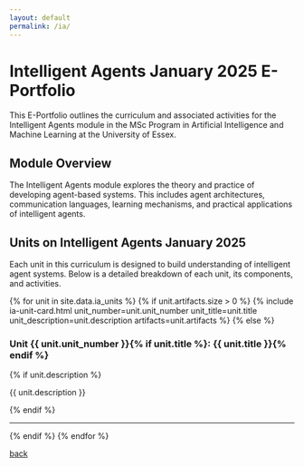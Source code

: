 ```yaml
---
layout: default
permalink: /ia/
---
```


# Intelligent Agents January 2025 E-Portfolio

This E-Portfolio outlines the curriculum and associated activities for the Intelligent Agents module in the MSc Program in Artificial Intelligence and Machine Learning at the University of Essex.

## Module Overview

The Intelligent Agents module explores the theory and practice of developing agent-based systems. This includes agent architectures, communication languages, learning mechanisms, and practical applications of intelligent agents.

## Units on Intelligent Agents January 2025

Each unit in this curriculum is designed to build understanding of intelligent agent systems. Below is a detailed breakdown of each unit, its components, and activities.

{% for unit in site.data.ia_units %}
{% if unit.artifacts.size > 0 %}
{% include ia-unit-card.html 
  unit_number=unit.unit_number 
  unit_title=unit.title
  unit_description=unit.description
  artifacts=unit.artifacts 
%}
{% else %}
<div class="unit-card">
  <h3 id="unit-{{ unit.unit_number }}">Unit {{ unit.unit_number }}{% if unit.title %}: {{ unit.title }}{% endif %}</h3>
  {% if unit.description %}
  <p>{{ unit.description }}</p>
  {% endif %}
</div>
<hr />
{% endif %}
{% endfor %}

[back](./)

